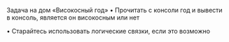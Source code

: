 Задача на дом «Високосный год»
• Прочитать с консоли год и вывести в консоль, является он високосным или нет

• Старайтесь использовать логические связки, если это возможно